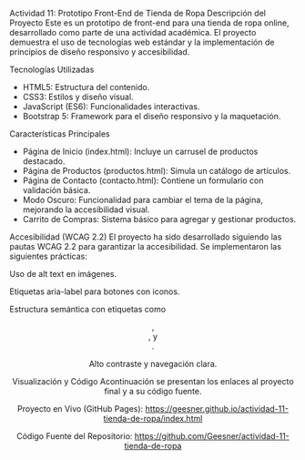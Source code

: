 Actividad 11: Prototipo Front-End de Tienda de Ropa
Descripción del Proyecto
Este es un prototipo de front-end para una tienda de ropa online, desarrollado como parte de una actividad académica. El proyecto demuestra el uso de tecnologías web estándar y la implementación de principios de diseño responsivo y accesibilidad.

Tecnologías Utilizadas
- HTML5: Estructura del contenido.
- CSS3: Estilos y diseño visual.
- JavaScript (ES6): Funcionalidades interactivas.
- Bootstrap 5: Framework para el diseño responsivo y la maquetación.

Características Principales
- Página de Inicio (index.html): Incluye un carrusel de productos destacado.
- Página de Productos (productos.html): Simula un catálogo de artículos.
- Página de Contacto (contacto.html): Contiene un formulario con validación básica.
- Modo Oscuro: Funcionalidad para cambiar el tema de la página, mejorando la accesibilidad visual.
- Carrito de Compras: Sistema básico para agregar y gestionar productos.

Accesibilidad (WCAG 2.2)
El proyecto ha sido desarrollado siguiendo las pautas WCAG 2.2 para garantizar la accesibilidad. Se implementaron las siguientes prácticas:

Uso de alt text en imágenes.

Etiquetas aria-label para botones con iconos.

Estructura semántica con etiquetas como <header>, <main>, y <footer>.

Alto contraste y navegación clara.

Visualización y Código
Acontinuación se presentan los enlaces al proyecto final y a su código fuente.

Proyecto en Vivo (GitHub Pages):
https://geesner.github.io/actividad-11-tienda-de-ropa/index.html

Código Fuente del Repositorio:
https://github.com/Geesner/actividad-11-tienda-de-ropa
